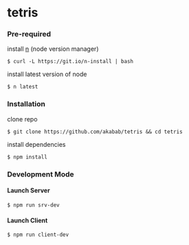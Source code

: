 # tetris


### Pre-required

install [n](https://github.com/tj/n) (node version manager)
```
$ curl -L https://git.io/n-install | bash
```
install latest version of node
```
$ n latest
```

### Installation

clone repo
```
$ git clone https://github.com/akabab/tetris && cd tetris
```

install dependencies
```
$ npm install
```

### Development Mode

#### Launch Server

```
$ npm run srv-dev
```

#### Launch Client

```
$ npm run client-dev
```
